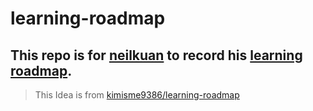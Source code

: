 # learning-roadmap
This repo is for [neilkuan](https://github.com/neilkuan) to record his [learning roadmap](https://github.com/neilkuan/learning-roadmap/projects).
---




> This Idea is from [kimisme9386/learning-roadmap](https://github.com/kimisme9386/learning-roadmap)